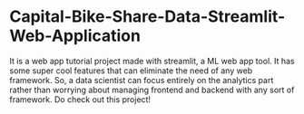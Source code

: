 # Capital-Bike-Share-Data-Streamlit-Web-Application
It is a web app tutorial project made with streamlit, a ML web app tool. It has some super cool features that can eliminate the need of any web framework. So, a data scientist can focus entirely on the analytics part rather than worrying about managing frontend and backend with any sort of framework. Do check out this project!
